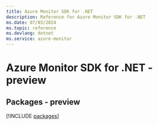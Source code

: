 ```yaml
---
title: Azure Monitor SDK for .NET
description: Reference for Azure Monitor SDK for .NET
ms.date: 07/03/2024
ms.topic: reference
ms.devlang: dotnet
ms.service: azure-monitor
---
```

# Azure Monitor SDK for .NET - preview
## Packages - preview
[!INCLUDE [packages](monitor-index.md)]